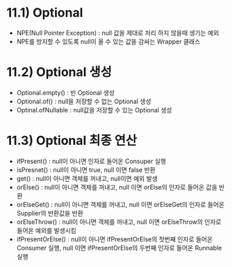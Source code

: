 # 11.1) Optional

-   NPE(Null Pointer Exception) : null 값을 제대로 처리 하지 않을때 생기는 예외
-   NPE를 방지할 수 있도록 null이 올 수 있는 값을 감싸는 Wrapper 클래스

# 11.2) Optional 생성

-   Optional.empty() : 빈 Optional 생성
-   Optional.of() : null을 저장할 수 없는 Optional 생성
-   Optinal.ofNullable : null값을 저장할 수 있는 Optional 생성

# 11.3) Optional 최종 연산

-   ifPresent() : null이 아니면 인자로 들어온 Consuper 실행
-   isPresnet() : null이 아니면 true, null 이면 false 반환
-   get() : null이 아니면 객체를 꺼내고, null이면 예외 발생
-   orElse() : null이 아니면 객체를 꺼내고, null 이면 orElse의 인자로 들어온 값을 반환
-   orElseGet() : null이 아니면 객체를 꺼내고, null 이면 orElseGet의 인자로 들어온 Supplier의 반환값을 반환
-   orElseThrow() : null이 아니면 객체를 꺼내고, null 이면 orElseThrow의 인자로 들어온 예외를 발생시킴
-   ifPresentOrElse() : null이 아니면 ifPresentOrElse의 첫번째 인자로 들어온 Consumer 실행, null 이면 ifPresentOrElse의 두번째 인자로 들어온 Runnable 실행
